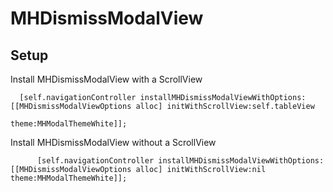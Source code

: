 MHDismissModalView
==================
Setup
--------------------

Install MHDismissModalView with a ScrollView 

		
	  [self.navigationController installMHDismissModalViewWithOptions:[[MHDismissModalViewOptions alloc] initWithScrollView:self.tableView
                                                                                                                    theme:MHModalThemeWhite]];
                                                                                                                    

Install MHDismissModalView without a ScrollView 

		  [self.navigationController installMHDismissModalViewWithOptions:[[MHDismissModalViewOptions alloc] initWithScrollView:nil theme:MHModalThemeWhite]];





